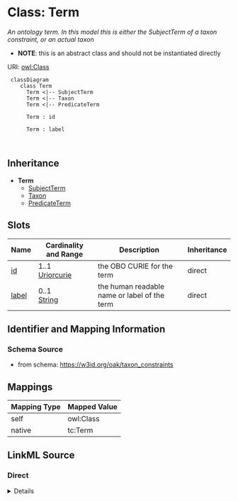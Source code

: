 # Class: Term
_An ontology term. In this model this is either the SubjectTerm of a taxon constraint, or an actual taxon_



* __NOTE__: this is an abstract class and should not be instantiated directly


URI: [owl:Class](http://www.w3.org/2002/07/owl#Class)



```{mermaid}
 classDiagram
    class Term
      Term <|-- SubjectTerm
      Term <|-- Taxon
      Term <|-- PredicateTerm
      
      Term : id
        
      Term : label
        
      
```





## Inheritance
* **Term**
    * [SubjectTerm](SubjectTerm.md)
    * [Taxon](Taxon.md)
    * [PredicateTerm](PredicateTerm.md)



## Slots

| Name | Cardinality and Range | Description | Inheritance |
| ---  | --- | --- | --- |
| [id](id.md) | 1..1 <br/> [Uriorcurie](Uriorcurie.md) | the OBO CURIE for the term | direct |
| [label](label.md) | 0..1 <br/> [String](String.md) | the human readable name or label of the term | direct |









## Identifier and Mapping Information







### Schema Source


* from schema: https://w3id.org/oak/taxon_constraints





## Mappings

| Mapping Type | Mapped Value |
| ---  | ---  |
| self | owl:Class |
| native | tc:Term |





## LinkML Source

<!-- TODO: investigate https://stackoverflow.com/questions/37606292/how-to-create-tabbed-code-blocks-in-mkdocs-or-sphinx -->

### Direct

<details>
```yaml
name: Term
description: An ontology term. In this model this is either the SubjectTerm of a taxon
  constraint, or an actual taxon
from_schema: https://w3id.org/oak/taxon_constraints
rank: 1000
abstract: true
attributes:
  id:
    name: id
    description: the OBO CURIE for the term
    from_schema: https://w3id.org/oak/taxon_constraints
    rank: 1000
    identifier: true
    range: uriorcurie
    required: true
  label:
    name: label
    description: the human readable name or label of the term
    from_schema: https://w3id.org/oak/taxon_constraints
    rank: 1000
    slot_uri: rdfs:label
    range: string
class_uri: owl:Class

```
</details>

### Induced

<details>
```yaml
name: Term
description: An ontology term. In this model this is either the SubjectTerm of a taxon
  constraint, or an actual taxon
from_schema: https://w3id.org/oak/taxon_constraints
rank: 1000
abstract: true
attributes:
  id:
    name: id
    description: the OBO CURIE for the term
    from_schema: https://w3id.org/oak/taxon_constraints
    rank: 1000
    identifier: true
    alias: id
    owner: Term
    domain_of:
    - Term
    range: uriorcurie
  label:
    name: label
    description: the human readable name or label of the term
    from_schema: https://w3id.org/oak/taxon_constraints
    rank: 1000
    slot_uri: rdfs:label
    alias: label
    owner: Term
    domain_of:
    - Term
    range: string
class_uri: owl:Class

```
</details>
